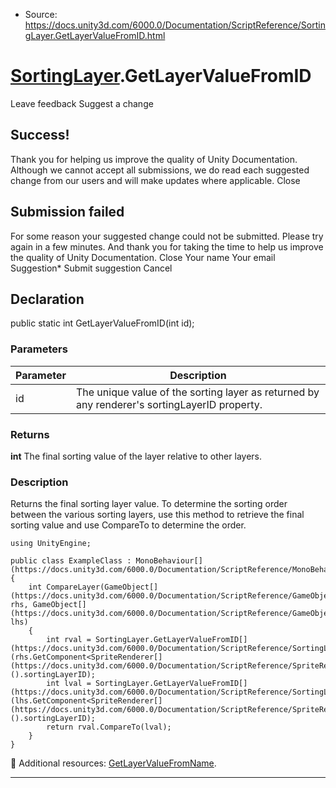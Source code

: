 * Source: https://docs.unity3d.com/6000.0/Documentation/ScriptReference/SortingLayer.GetLayerValueFromID.html

#  [SortingLayer](https://docs.unity3d.com/6000.0/Documentation/ScriptReference/SortingLayer.html).GetLayerValueFromID
Leave feedback
Suggest a change
## Success!
Thank you for helping us improve the quality of Unity Documentation. Although we cannot accept all submissions, we do read each suggested change from our users and will make updates where applicable.
Close
## Submission failed
For some reason your suggested change could not be submitted. Please <a>try again</a> in a few minutes. And thank you for taking the time to help us improve the quality of Unity Documentation.
Close
Your name Your email Suggestion* Submit suggestion
Cancel
## Declaration
public static int GetLayerValueFromID(int id); 
### Parameters
Parameter | Description  
---|---  
id | The unique value of the sorting layer as returned by any renderer's sortingLayerID property.  
### Returns
**int** The final sorting value of the layer relative to other layers. 
### Description
Returns the final sorting layer value. To determine the sorting order between the various sorting layers, use this method to retrieve the final sorting value and use CompareTo to determine the order.
```
using UnityEngine;  
  
public class ExampleClass : MonoBehaviour[](https://docs.unity3d.com/6000.0/Documentation/ScriptReference/MonoBehaviour.html)
{
    int CompareLayer(GameObject[](https://docs.unity3d.com/6000.0/Documentation/ScriptReference/GameObject.html) rhs, GameObject[](https://docs.unity3d.com/6000.0/Documentation/ScriptReference/GameObject.html) lhs)
    {
        int rval = SortingLayer.GetLayerValueFromID[](https://docs.unity3d.com/6000.0/Documentation/ScriptReference/SortingLayer.GetLayerValueFromID.html)(rhs.GetComponent<SpriteRenderer[](https://docs.unity3d.com/6000.0/Documentation/ScriptReference/SpriteRenderer.html)>().sortingLayerID);
        int lval = SortingLayer.GetLayerValueFromID[](https://docs.unity3d.com/6000.0/Documentation/ScriptReference/SortingLayer.GetLayerValueFromID.html)(lhs.GetComponent<SpriteRenderer[](https://docs.unity3d.com/6000.0/Documentation/ScriptReference/SpriteRenderer.html)>().sortingLayerID);
        return rval.CompareTo(lval);
    }
}

```

Additional resources: [GetLayerValueFromName](https://docs.unity3d.com/6000.0/Documentation/ScriptReference/SortingLayer.GetLayerValueFromName.html).
* * *
